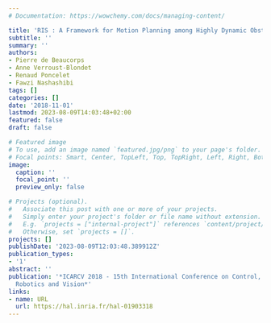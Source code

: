 ```yaml
---
# Documentation: https://wowchemy.com/docs/managing-content/

title: 'RIS : A Framework for Motion Planning among Highly Dynamic Obstacles'
subtitle: ''
summary: ''
authors:
- Pierre de Beaucorps
- Anne Verroust-Blondet
- Renaud Poncelet
- Fawzi Nashashibi
tags: []
categories: []
date: '2018-11-01'
lastmod: 2023-08-09T14:03:48+02:00
featured: false
draft: false

# Featured image
# To use, add an image named `featured.jpg/png` to your page's folder.
# Focal points: Smart, Center, TopLeft, Top, TopRight, Left, Right, BottomLeft, Bottom, BottomRight.
image:
  caption: ''
  focal_point: ''
  preview_only: false

# Projects (optional).
#   Associate this post with one or more of your projects.
#   Simply enter your project's folder or file name without extension.
#   E.g. `projects = ["internal-project"]` references `content/project/deep-learning/index.md`.
#   Otherwise, set `projects = []`.
projects: []
publishDate: '2023-08-09T12:03:48.389912Z'
publication_types:
- '1'
abstract: ''
publication: '*ICARCV 2018 - 15th International Conference on Control, Automation,
  Robotics and Vision*'
links:
- name: URL
  url: https://hal.inria.fr/hal-01903318
---
```

